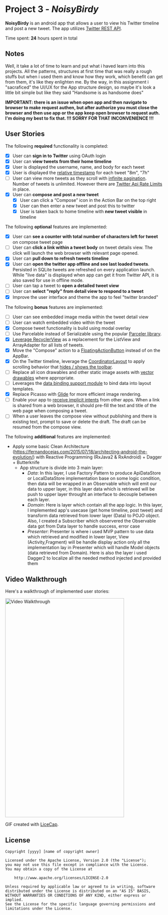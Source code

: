 # Project 3 - *NoisyBirdy*

**NoisyBirdy** is an android app that allows a user to view his Twitter timeline and post a new tweet. The app utilizes [Twitter REST API](https://dev.twitter.com/rest/public).

Time spent: **24** hours spent in total

## Notes

Well, it take a lot of time to learn and put what i haved learn into this projects. All the patterns, structures at first time
that was really a rough stuffs but when i used them and know how they work, which benefit can get from them, it's like they enlighten me.
By the way, in this assignment i "sacraficed" the UI/UX for the App structure design, so maybe it's look a little bit simple 
but like they said "Handsome is as handsome does"

**IMPORTANT: there is an issue when open app and then navigate to browser to make request authen, but after authorize you must close the browser and then use app or the app keep open browser to request auth. I'm doing my best to fix that. 
!!! SORRY FOR THAT INCONVENIENCE !!!**

## User Stories

The following **required** functionality is completed:

* [x]	User can **sign in to Twitter** using OAuth login
* [x]	User can **view tweets from their home timeline**
  * [x] User is displayed the username, name, and body for each tweet
  * [x] User is displayed the [relative timestamp](https://gist.github.com/nesquena/f786232f5ef72f6e10a7) for each tweet "8m", "7h"
  * [ ] User can view more tweets as they scroll with [infinite pagination](http://guides.codepath.com/android/Endless-Scrolling-with-AdapterViews-and-RecyclerView). Number of tweets is unlimited.
    However there are [Twitter Api Rate Limits](https://dev.twitter.com/rest/public/rate-limiting) in place.
* [x] User can **compose and post a new tweet**
  * [x] User can click a “Compose” icon in the Action Bar on the top right
  * [x] User can then enter a new tweet and post this to twitter
  * [x] User is taken back to home timeline with **new tweet visible** in timeline

The following **optional** features are implemented:

* [x] User can **see a counter with total number of characters left for tweet** on compose tweet page
* [ ] User can **click a link within a tweet body** on tweet details view. The click will launch the web browser with relevant page opened.
* [x] User can **pull down to refresh tweets timeline**
* [x] User can **open the twitter app offline and see last loaded tweets**. Persisted in SQLite tweets are refreshed on every application launch. While "live data" is displayed when app can get it from Twitter API, it is also saved for use in offline mode.
* [ ] User can tap a tweet to **open a detailed tweet view**
* [ ] User can **select "reply" from detail view to respond to a tweet**
* [x] Improve the user interface and theme the app to feel "twitter branded"

The following **bonus** features are implemented:

* [ ] User can see embedded image media within the tweet detail view
* [ ] User can watch embedded video within the tweet
* [x] Compose tweet functionality is build using modal overlay
* [ ] Use Parcelable instead of Serializable using the popular [Parceler library](http://guides.codepath.com/android/Using-Parceler).
* [x] [Leverage RecyclerView](http://guides.codepath.com/android/Using-the-RecyclerView) as a replacement for the ListView and ArrayAdapter for all lists of tweets.
* [x] Move the "Compose" action to a [FloatingActionButton](https://github.com/codepath/android_guides/wiki/Floating-Action-Buttons) instead of on the AppBar.
* [x] On the Twitter timeline, leverage the [CoordinatorLayout](http://guides.codepath.com/android/Handling-Scrolls-with-CoordinatorLayout#responding-to-scroll-events) to apply scrolling behavior that [hides / shows the toolbar](http://guides.codepath.com/android/Using-the-App-ToolBar#reacting-to-scroll).
* [ ] Replace all icon drawables and other static image assets with [vector drawables](http://guides.codepath.com/android/Drawables#vector-drawables) where appropriate.
* [ ] Leverages the [data binding support module](http://guides.codepath.com/android/Applying-Data-Binding-for-Views) to bind data into layout templates.
* [x] Replace Picasso with [Glide](http://inthecheesefactory.com/blog/get-to-know-glide-recommended-by-google/en) for more efficient image rendering.
* [ ] Enable your app to [receive implicit intents](http://guides.codepath.com/android/Using-Intents-to-Create-Flows#receiving-implicit-intents) from other apps.  When a link is shared from a web browser, it should pre-fill the text and title of the web page when composing a tweet.
* [ ] When a user leaves the compose view without publishing and there is existing text, prompt to save or delete the draft.  The draft can be resumed from the compose view.

The following **additional** features are implemented:

* Apply some basic Clean Architecture (https://fernandocejas.com/2015/07/18/architecting-android-the-evolution/) 
  with Reactive Programming (RxJava2 & RxAndroid) + Dagger + Butterknife
  - App structure is divide into 3 main layer:
    + *Data*: In this layer, I use Factory Pattern to produce ApiDataStore or LocalDataStore implementation base on some logic condition, 
      then data will be wrapped in an Observable which will emit our data to upper layer, in this layer data which is retrieved will be push to upper layer
      throught an interface to decouple between each layer.
    + *Domain*: Here is layer which contain all the app logic. In this layer, I implemented app's usecase (get home timeline, post tweet) and transform data retrieved
      from lower layer (Data) to POJO object. Also, I created a Subscriber which observered the Observable data got from Data layer to handle success, error case
    + *Presenter*: Presenter is where i used MVP pattern to use data which retrieved and modified in lower layer, View (Activity,Fragment) will be handle display action only
      all the implementation lay in Presenter which will handle Model objects (data retrieved from Domain). Here is also the layer i used Dagger2 to localize all the needed method
      injected and provided them 

## Video Walkthrough

Here's a walkthrough of implemented user stories:

<img src='http://i.imgur.com/ebYoFGR.gif' title='Video Walkthrough' width='380' height='700' alt='Video Walkthrough' />

GIF created with [LiceCap](http://www.cockos.com/licecap/).


## License

    Copyright [yyyy] [name of copyright owner]

    Licensed under the Apache License, Version 2.0 (the "License");
    you may not use this file except in compliance with the License.
    You may obtain a copy of the License at

        http://www.apache.org/licenses/LICENSE-2.0

    Unless required by applicable law or agreed to in writing, software
    distributed under the License is distributed on an "AS IS" BASIS,
    WITHOUT WARRANTIES OR CONDITIONS OF ANY KIND, either express or implied.
    See the License for the specific language governing permissions and
    limitations under the License.
